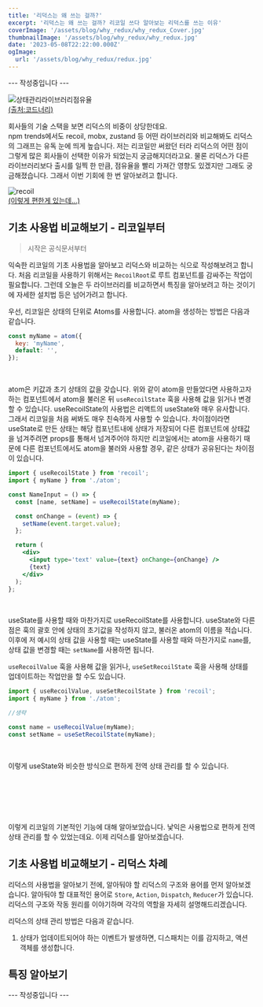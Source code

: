 ```yaml
---
title: '리덕스는 왜 쓰는 걸까?'
excerpt: '리덕스는 왜 쓰는 걸까? 리코일 쓰다 알아보는 리덕스를 쓰는 이유'
coverImage: '/assets/blog/why_redux/why_redux_Cover.jpg'
thumbnailImage: '/assets/blog/why_redux/why_redux.jpg'
date: '2023-05-08T22:22:00.000Z'
ogImage:
  url: '/assets/blog/why_redux/redux.jpg'
---
```


--- 작성중입니다 ---

![상태관리라이브러리점유율](https://user-images.githubusercontent.com/93918946/229356965-932a9767-f539-4966-a4e7-0cbfb75513ce.PNG)  
<u>(출처:코드너리)</u>

회사들의 기술 스택을 보면 리덕스의 비중이 상당한데요.  
npm trends에서도 recoil, mobx, zustand 등 어떤 라이브러리와 비교해봐도 리덕스의 그래프는 유독 눈에 띄게 높습니다. 저는 리코일만 써왔던 터라 리덕스의 어떤 점이 그렇게 많은 회사들이 선택한 이유가 되었는지 궁금해지더라고요. 물론 리덕스가 다른 라이브러리보다 출시를 일찍 한 만큼, 점유율을 빨리 가져간 영향도 있겠지만 그래도 궁금해졌습니다. 그래서 이번 기회에 한 번 알아보려고 합니다.

![recoil](https://user-images.githubusercontent.com/93918946/228712581-8ee15bc5-e6ea-4e13-9532-3ca56b03d171.png)  
<u>(이렇게 편한게 있는데...)</u>

## 기초 사용법 비교해보기 - 리코일부터

> 시작은 공식문서부터

익숙한 리코일의 기초 사용법을 알아보고 리덕스와 비교하는 식으로 작성해보려고 합니다. 처음 리코일을 사용하기 위해서는 `RecoilRoot`로 루트 컴포넌트를 감싸주는 작업이 필요합니다. 그런데 오늘은 두 라이브러리를 비교하면서 특징을 알아보려고 하는 것이기에 자세한 설치법 등은 넘어가려고 합니다.

우선, 리코일은 상태의 단위로 Atoms를 사용합니다. atom을 생성하는 방법은 다음과 같습니다.

```jsx
const myName = atom({
  key: 'myName',
  default: '',
});
```

</br>

atom은 키값과 초기 상태의 값을 갖습니다. 위와 같이 atom을 만들었다면 사용하고자하는 컴포넌트에서 atom을 불러온 뒤 `useRecoilState` 훅을 사용해 값을 읽거나 변경할 수 있습니다. useRecoilState의 사용법은 리액트의 useState와 매우 유사합니다. 그래서 리코일을 처음 써봐도 매우 친숙하게 사용할 수 있습니다. 차이점이라면 useState로 만든 상태는 해당 컴포넌트내에 상태가 저장되어 다른 컴포넌트에 상태값을 넘겨주려면 props를 통해서 넘겨주어야 하지만 리코일에서는 atom을 사용하기 때문에 다른 컴포넌트에서도 atom을 불러와 사용할 경우, 같은 상태가 공유된다는 차이점이 있습니다.

```jsx
import { useRecoilState } from 'recoil';
import { myName } from './atom';

const NameInput = () => {
  const [name, setName] = useRecoilState(myName);

  const onChange = (event) => {
    setName(event.target.value);
  };

  return (
    <div>
      <input type='text' value={text} onChange={onChange} />
      {text}
    </div>
  );
};
```

</br>

useState를 사용할 때와 마찬가지로 useRecoilState를 사용합니다. useState와 다른 점은 훅의 괄호 안에 상태의 초기값을 작성하지 않고, 불러온 atom의 이름을 적습니다. 이후에 저 예시의 상태 값을 사용할 때는 useState를 사용할 때와 마찬가지로 `name`를, 상태 값을 변경할 때는 `setName`를 사용하면 됩니다.

`useRecoilValue` 훅을 사용해 값을 읽거나, `useSetRecoilState` 훅을 사용해 상태를 업데이트하는 작업만을 할 수도 있습니다.

```jsx
import { useRecoilValue, useSetRecoilState } from 'recoil';
import { myName } from './atom';

//생략

const name = useRecoilValue(myName);
const setName = useSetRecoilState(myName);
```

</br>

이렇게 useState와 비슷한 방식으로 편하게 전역 상태 관리를 할 수 있습니다.

```jsx

```

</br>

```jsx

```

</br>

이렇게 리코일의 기본적인 기능에 대해 알아보았습니다. 낯익은 사용법으로 편하게 전역 상태 관리를 할 수 있었는데요. 이제 리덕스를 알아보겠습니다.

## 기초 사용법 비교해보기 - 리덕스 차례

리덕스의 사용법을 알아보기 전에, 알아둬야 할 리덕스의 구조와 용어를 먼저 알아보겠습니다.
알아둬야 할 대표적인 용어로 `Store`, `Action`, `Dispatch`, `Reducer`가 있습니다. 리덕스의 구조와 작동 원리를 이야기하며 각각의 역할을 자세히 설명해드리겠습니다.

리덕스의 상태 관리 방법은 다음과 같습니다.

1. 상태가 업데이트되어야 하는 이벤트가 발생하면, 디스패치는 이를 감지하고, 액션 객체를 생성합니다.

## 특징 알아보기

--- 작성중입니다 ---
